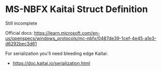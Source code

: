 MS-NBFX Kaitai Struct Definition
================================

Still incomplete

Official docs: https://learn.microsoft.com/en-us/openspecs/windows_protocols/mc-nbfx/0487de39-1cef-4e45-a1e3-d6292bec3d61

For serialization you'll need bleeding edge Kaitai:
* https://doc.kaitai.io/serialization.html


